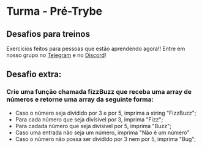 # Turma - Pré-Trybe
## Desafios para treinos

Exercícios feitos para pessoas que estão aprendendo agora!! Entre em nosso grupo no [Telegram](https://t.me/+tMTrMn76W2FiMDdh) e no [Discord](https://discord.gg/DbsyYhTbJh)!

## Desafio extra:
### Crie uma função chamada fizzBuzz que receba uma array de números e retorne uma array da seguinte forma:
  - Caso o número seja dividido por 3 e por 5, imprima a string "FizzBuzz";
  - Para cada número que seja divísivel por 3, imprima "Fizz";
  - Para cadada número que seja divisível por 5, imprima "Buzz";
  - Caso uma entrada não seja um número, imprima "Não é um número"
  - Caso o número não possa ser dividido por 3 nem por 5, imprima "Bug";
  
